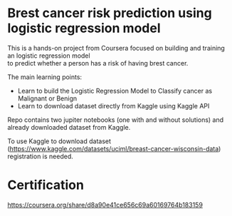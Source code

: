 # Brest cancer risk prediction using logistic regression model

This is a hands-on project from Coursera focused on building and training an logistic regression model  
to predict whether a person has a risk of having brest cancer.  

The main learning points:

* Learn to build the Logistic Regression Model to Classify cancer as Malignant or Benign
* Learn to download dataset directly from Kaggle using Kaggle API

Repo contains two jupiter notebooks (one with and without solutions) and already downloaded dataset from Kaggle.  

To use Kaggle to download dataset (https://www.kaggle.com/datasets/uciml/breast-cancer-wisconsin-data) registration is needed. 

# Certification
https://coursera.org/share/d8a90e41ce656c69a60169764b183159


